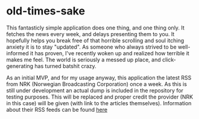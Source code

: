 # old-times-sake

This fantasticly simple application does one thing, and one thing only. It fetches the news every week, and delays presenting them to you. It hopefully helps you break free of that horrible scrolling and soul itching anxiety it is to stay "updated". As someone who always strived to be well-informed it has proven, I've recently woken up and realized how terrible it makes me feel. The world is seriously a messed up place, and click-generating has turned batshit crazy.

As an initial MVP, and for my usage anyway, this application the latest RSS from NRK (Norwegian Broadcasting Corporation) once a week. As this is still under development an actual dump is included in the repository for testing purposes. This will be replaced and proper credit the provider (NRK in this case) will be given (with link to the articles themselves).
Information about their RSS feeds can be found [here](https://www.nrk.no/rss/)


